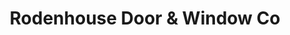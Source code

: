 ---
title: "Rodenhouse Door & Window Co"
url: /comstock-park/rodenhouse-door-und-window-co/
shop: Türen
---